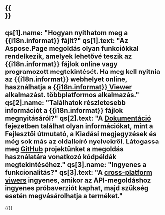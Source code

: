 ﻿---
meta: true
translation: true
deploy: false
---

{{<section faqchild>}}
---
qs[1].name: "Hogyan nyithatom meg a {{i18n.informat}} fájlt?"
qs[1].text: "Az Aspose.Page megoldás olyan funkciókkal rendelkezik, amelyek lehetővé teszik az {{i18n.informat}} fájlok online vagy programozott megtekintését. Ha meg kell nyitnia az {{i18n.informat}} webhelyet online, használhatja a [{{i18n.informat}} Viewer](https://products.aspose.app/page/conversion/{{i18n.informatalsó}}) alkalmazást. többplatformos alkalmazás."
qs[2].name: "Találhatok részletesebb információt a {{i18n.informat}} fájlok megnyitásáról?"
qs[2].text: "A [Dokumentáció](https://docs.aspose.com/page/) fejezetben találhat olyan információkat, mint a Fejlesztői útmutató, a Kiadási megjegyzések és még sok más az oldalleíró nyelvekről. Látogassa meg [GitHub](https://github.com/aspose-page) projektünket a megoldás használatára vonatkozó kódpéldák megtekintéséhez."
qs[3].name: "Ingyenes a funkcionalitás?"
qs[3].text: "A [cross-platform viwers](https://products.aspose.app/page/viewer) ingyenes, amikor az API-megoldáshoz ingyenes próbaverziót kaphat, majd szükség esetén megvásárolhatja a terméket."
---

{{<import path="/meta/schemas.md" section="faq">}} 